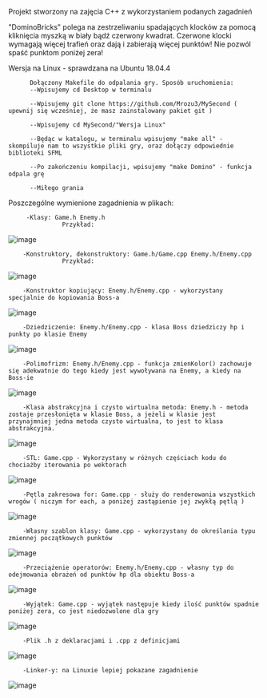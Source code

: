 Projekt stworzony na zajęcia C++ z wykorzystaniem podanych zagadnień

"DominoBricks" polega na zestrzeliwaniu spadających klocków za pomocą kliknięcia myszką w biały bądź czerwony kwadrat. Czerwone klocki wymagają więcej trafień oraz dają i zabierają więcej punktów! Nie pozwól spaść punktom poniżej zera! 

Wersja na Linux - sprawdzana na Ubuntu 18.04.4

          Dołączony Makefile do odpalania gry. Sposób uruchomienia:
          --Wpisujemy cd Desktop w terminalu
          
          --Wpisujemy git clone https://github.com/Mrozu3/MySecond ( upewnij się wcześniej, że masz zainstalowany pakiet git ) 
         
          --Wpisujemy cd MySecond/"Wersja Linux"

          --Będąc w katalogu, w terminalu wpisujemy "make all" - skompiluje nam to wszystkie pliki gry, oraz dołączy odpowiednie biblioteki SFML

          --Po zakończeniu kompilacji, wpisujemy "make Domino" - funkcja odpala grę

          --Miłego grania
          
 
 Poszczególne wymienione zagadnienia w plikach:
 
         -Klasy: Game.h Enemy.h
                   Przykład:                  
![image](https://user-images.githubusercontent.com/64261099/83948781-0b496280-a820-11ea-9fa9-84665e6846e9.png)

        -Konstruktory, dekonstruktory: Game.h/Game.cpp Enemy.h/Enemy.cpp
                   Przykład:
![image](https://user-images.githubusercontent.com/64261099/83949303-4600ca00-a823-11ea-814c-5c00de5be8e5.png)

        -Konstruktor kopiujący: Enemy.h/Enemy.cpp - wykorzystany specjalnie do kopiowania Boss-a
 ![image](https://user-images.githubusercontent.com/64261099/83949412-ea830c00-a823-11ea-98d9-13000ebb5cac.png)
 
        -Dziedziczenie: Enemy.h/Enemy.cpp - klasa Boss dziedziczy hp i punkty po klasie Enemy
 ![image](https://user-images.githubusercontent.com/64261099/83949496-6d0bcb80-a824-11ea-8f7a-481fb9aa087d.png)
 
        -Polimofrizm: Enemy.h/Enemy.cpp - funkcja zmienKolor() zachowuje się adekwatnie do tego kiedy jest wywoływana na Enemy, a kiedy na Boss-ie
![image](https://user-images.githubusercontent.com/64261099/83949575-f4f1d580-a824-11ea-85c2-f800cdcdd53f.png)

        -Klasa abstrakcyjna i czysto wirtualna metoda: Enemy.h - metoda zostaje przesłonięta w klasie Boss, a jeżeli w klasie jest przynajmniej jedna metoda czysto wirtualna, to jest to klasa abstrakcyjna.
![image](https://user-images.githubusercontent.com/64261099/83949690-9aa54480-a825-11ea-985c-50783a4ecabb.png)
        
        -STL: Game.cpp - Wykorzystany w różnych częściach kodu do chociażby iterowania po wektorach
![image](https://user-images.githubusercontent.com/64261099/83950192-1bb20b00-a829-11ea-953a-3135b157ea0b.png)

        -Pętla zakresowa for: Game.cpp - służy do renderowania wszystkich wrogów ( niczym for each, a poniżej zastąpienie jej zwykłą pętlą ) 
![image](https://user-images.githubusercontent.com/64261099/83949825-31720100-a826-11ea-9650-7c2c2b33f3c9.png)
        
        -Własny szablon klasy: Game.cpp - wykorzystany do określania typu zmiennej początkowych punktów
![image](https://user-images.githubusercontent.com/64261099/83949881-9f1e2d00-a826-11ea-9baf-6d2ff922788b.png)

        -Przeciążenie operatorów: Enemy.h/Enemy.cpp - własny typ do odejmowania obrażeń od punktów hp dla obiektu Boss-a
![image](https://user-images.githubusercontent.com/64261099/83949927-16ec5780-a827-11ea-99b8-a0be30e2dc24.png)

        -Wyjątek: Game.cpp - wyjątek następuje kiedy ilość punktów spadnie poniżej zera, co jest niedozwolone dla gry
![image](https://user-images.githubusercontent.com/64261099/83950012-d7723b00-a827-11ea-9b75-59d07d3217dd.png)

        -Plik .h z deklaracjami i .cpp z definicjami
![image](https://user-images.githubusercontent.com/64261099/83950064-3d5ec280-a828-11ea-851a-e5e4e3978d02.png)

        -Linker-y: na Linuxie lepiej pokazane zagadnienie
![image](https://user-images.githubusercontent.com/64261099/83950146-b231fc80-a828-11ea-9899-dd177f947741.png)



